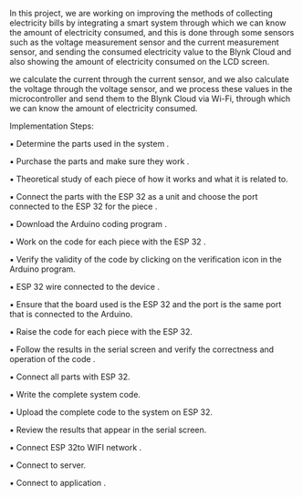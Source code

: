 In this project, we are working on improving the methods of
collecting electricity bills by integrating a smart system through which we
can know the amount of electricity consumed, and this is done through some
sensors such as the voltage measurement sensor and the current
measurement sensor, and sending the consumed electricity value to the
Blynk Cloud and also showing the amount of electricity consumed on
the LCD screen.

we calculate the current through the current sensor,
and we also calculate the voltage through the voltage sensor, and we process
these values in the microcontroller and send them to the Blynk Cloud
via Wi-Fi, through which we can know the amount of electricity consumed.

Implementation Steps:

▪ Determine the parts used in the system .

▪ Purchase the parts and make sure they work .

▪ Theoretical study of each piece of how it works and what it is related to.

▪ Connect the parts with the ESP 32 as a unit and choose the port connected to the ESP
32 for the piece .

▪ Download the Arduino coding program .

▪ Work on the code for each piece with the ESP 32 .

▪ Verify the validity of the code by clicking on the verification icon in the Arduino
program.

▪ ESP 32 wire connected to the device .

▪ Ensure that the board used is the ESP 32 and the port is the same port that is
connected to the Arduino.

▪ Raise the code for each piece with the ESP 32.

▪ Follow the results in the serial screen and verify the correctness and operation of the
code .

▪ Connect all parts with ESP 32.

▪ Write the complete system code.

▪ Upload the complete code to the system on ESP 32.

▪ Review the results that appear in the serial screen.

▪ Connect ESP 32to WIFI network .

▪ Connect to server.

▪ Connect to application .
